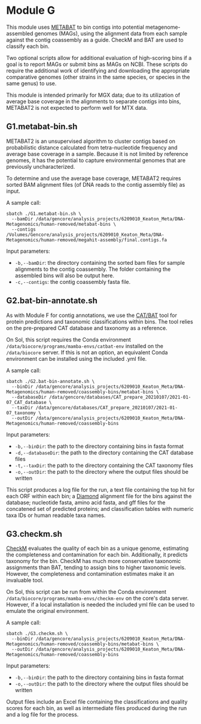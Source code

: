 # Module G
This module uses [METABAT](https://bitbucket.org/berkeleylab/metabat/src/master/,"Title") to bin contigs into potential metagenome-assembled genomes (MAGs), using the alignment data from each sample against the contig coassembly as a guide. CheckM and BAT are used to classify each bin.

Two optional scripts allow for additional evaluation of high-scoring bins if a goal is to report MAGs or submit bins as MAGs on NCBI. These scripts do require the additional work of identifying and downloading the appropriate comparative genomes (other strains in the same species, or species in the same genus) to use.

This module is intended primarily for MGX data; due to its utilization of average base coverage in the alignments to separate contigs into bins, METABAT2 is not expected to perform well for MTX data.

## G1.metabat-bin.sh
METABAT2 is an unsupervised algorithm to cluster contigs based on probabilistic distance calculated from tetra-nucleotide frequency and average base coverage in a sample. Because it is not limited by reference genomes, it has the potential to capture environmental genomes that are previously uncharacterized.

To determine and use the average base coverage, METABAT2 requires sorted BAM alignment files (of DNA reads to the contig assembly file) as input.

A sample call:

    sbatch ./G1.metabat-bin.sh \
      --bamDir /data/gencore/analysis_projects/6209010_Keaton_Meta/DNA-Metagenomics/human-removed/metabat-bins \
      --contigs /Volumes/Gencore/analysis_projects/6209010_Keaton_Meta/DNA-Metagenomics/human-removed/megahit-assembly/final.contigs.fa

Input parameters:
* `-b,--bamDir`: the directory containing the sorted bam files for sample alignments to the contig coassembly. The folder containing the assembled bins will also be output here.
* `-c,--contigs`: the contig coassembly fasta file.

## G2.bat-bin-annotate.sh
As with Module F for contig annotations, we use the [CAT/BAT](https://github.com/dutilh/CAT,"Title") tool for protein predictions and taxonomic classifications within bins. The tool relies on the pre-prepared CAT database and taxonomy as a reference.

On Sol, this script requires the Conda environment `/data/biocore/programs/mamba-envs/catbat-env` installed on the `/data/biocore` server. If this is not an option, an equivalent Conda environment can be installed using the included .yml file.

A sample call:

    sbatch ./G2.bat-bin-annotate.sh \
      --binDir /data/gencore/analysis_projects/6209010_Keaton_Meta/DNA-Metagenomics/human-removed/coassembly-bins/metabat-bins \
      --databaseDir /data/gencore/databases/CAT_prepare_20210107/2021-01-07_CAT_database \
      --taxDir /data/gencore/databases/CAT_prepare_20210107/2021-01-07_taxonomy \
      --outDir /data/gencore/analysis_projects/6209010_Keaton_Meta/DNA-Metagenomics/human-removed/coassembly-bins

Input parameters:
* `-b,--binDir`: the path to the directory containing bins in fasta format
* `-d,--databaseDir`: the path to the directory containing the CAT database files
* `-t,--taxDir`: the path to the directory containing the CAT taxonomy files
* `-o,--outDir`: the path to the directory where the output files should be written

This script produces a log file for the run, a text file containing the top hit for each ORF within each bin; a [Diamond](https://github.com/bbuchfink/diamond,"Title") alignment file for the bins against the database; nucleotide fasta, amino acid fasta, and gff files for the concatened set of predicted proteins; and classification tables with numeric taxa IDs or human readable taxa names.

## G3.checkm.sh
[CheckM](https://github.com/Ecogenomics/CheckM/wiki,"Title") evaluates the quality of each bin as a unique genome, estimating the completeness and contamination for each bin. Additionally, it predicts taxonomy for the bin. CheckM has much more conservative taxonomic assignments than BAT, tending to assign bins to higher taxonomic levels. However, the completeness and contamination estimates make it an invaluable tool.

On Sol, this script can be run from within the Conda environment `/data/biocore/programs/mamba-envs/checkm-env` on the core's data server. However, if a local installation is needed the included yml file can be used to emulate the original environment.

A sample call:

    sbatch ./G3.checkm.sh \
      --binDir /data/gencore/analysis_projects/6209010_Keaton_Meta/DNA-Metagenomics/human-removed/coassembly-bins/metabat-bins \
      --outDir /data/gencore/analysis_projects/6209010_Keaton_Meta/DNA-Metagenomics/human-removed/coassembly-bins

Input parameters:
* `-b,--binDir`: the path to the directory containing bins in fasta format
* `-o,--outDir`: the path to the directory where the output files should be written

Output files include an Excel file containing the classifications and quality scores for each bin, as well as intermediate files produced during the run and a log file for the process.
